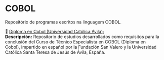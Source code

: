 # COBOL

Repositório de programas escritos na linguagem COBOL.  

📂 [Diploma en Cobol (Universidad Católica Ávila):](https://github.com/fermyno/mainframe/tree/main/COBOL/Cobol-technician-specialist)  
  **Descripción:** Repositorio de estudios desarrollados como requisitos para la conclusión del Curso de Técnico Especialista en COBOL (Diploma en Cobol), impartido en español por la Fundación San Valero y la Universidad Católica Santa Teresa de Jesús de Ávila, España.  

